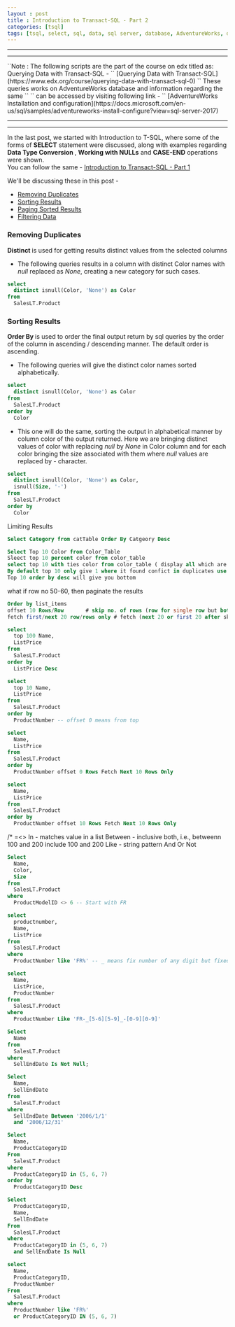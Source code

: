 ```yaml
---
layout : post
title : Introduction to Transact-SQL - Part 2
categories: [tsql]
tags: [tsql, select, sql, data, sql server, database, AdventureWorks, duplicates, sorting, paging, filter, like]
---
```

<hr />
<hr />
``Note : The following scripts are the part of the course on edx titled as: Querying Data with Transact-SQL - ``  
[Querying Data with Transact-SQL](https://www.edx.org/course/querying-data-with-transact-sql-0)  
`` These queries works on AdventureWorks database and information regarding the same ``  
`` can be accessed by visiting following link - ``  
[AdventureWorks Installation and configuration](https://docs.microsoft.com/en-us/sql/samples/adventureworks-install-configure?view=sql-server-2017)
<hr />
<hr />

In the last post, we started with Introduction to T-SQL, where some of the forms of <b>SELECT</b> statement were discussed, along with examples regarding <b> Data Type Conversion </b>, <b>Working with NULLs</b> and <b>CASE-END</b> operations were shown.  
You can follow the same - [Introduction to Transact-SQL - Part 1](https://aakashkh.github.io/tsql/2019/03/06/Introduction-To-TSQL.html)

We'll be discussing these in this post -
* [Removing Duplicates](#removing-duplicates)
* [Sorting Results](#sorting-results)
* [Paging Sorted Results](#paging-sorted-results)
* [Filtering Data](#filtering-data)

### Removing Duplicates
<b> Distinct </b> is used for getting results distinct values from the selected columns

* The following queries results in a column with distinct Color names with *null* replaced as *None*, creating a new category for such cases.

```sql
select
  distinct isnull(Color, 'None') as Color
from
  SalesLT.Product
```
### Sorting Results
<b> Order By </b> is used to order the final output return by sql queries by the order of the column in ascending / descending manner. The default order is ascending.
* The following queries will give the distinct color names sorted alphabetically.

``` sql
select
  distinct isnull(Color, 'None') as Color
from
  SalesLT.Product
order by
  Color
```
* This one will do the same, sorting the output in alphabetical manner by column color of the output returned. Here we are bringing distinct values of color with replacing *null* by *None* in Color column and for each color bringing the size associated with them where *null* values are replaced by *-* character.
```sql
select
  distinct isnull(Color, 'None') as Color,
  isnull(Size, '-')
from
  SalesLT.Product
order by
  Color
```




Limiting Results
```sql
Select Category from catTable Order By Catgeory Desc

Select Top 10 Color from Color_Table
Sleect top 10 percent color from color_table
select top 10 with ties color from color_table ( display all which are same color -
By default top 10 only give 1 where it found confict in duplicates use with ties to resolve this issue)
Top 10 order by desc will give you bottom
```

what if row no 50-60, then paginate the results
```sql
Order by list_items
offset 10 Rows/Row       # skip no. of rows (row for single row but both works)
fetch first/next 20 row/rows only # fetch (next 20 or first 20 after skipping, both works)
````


```sql
select
  top 100 Name,
  ListPrice
from
  SalesLT.Product
order by
  ListPrice Desc
```
``` sql
select
  top 10 Name,
  ListPrice
from
  SalesLT.Product
order by
  ProductNumber -- offset 0 means from top
```
``` sql
select
  Name,
  ListPrice
from
  SalesLT.Product
order by
  ProductNumber offset 0 Rows Fetch Next 10 Rows Only
```
``` sql
select
  Name,
  ListPrice
from
  SalesLT.Product
order by
  ProductNumber offset 10 Rows Fetch Next 10 Rows Only
```
  /*
  =<>
  In - matches value in a list
  Between - inclusive both, i.e., betweenn 100 and 200 include 100 and 200
  Like - string pattern
  And
  Or
  Not
``` sql
Select
  Name,
  Color,
  Size
from
  SalesLT.Product
where
  ProductModelID <> 6 -- Start with FR
```
``` sql
select
  productnumber,
  Name,
  ListPrice
from
  SalesLT.Product
where
  ProductNumber like 'FR%' -- _ means fix number of any digit but fixed where % is variable
```

``` sql
select
  Name,
  ListPrice,
  ProductNumber
from
  SalesLT.Product
where
  ProductNumber Like 'FR-_[5-6][5-9]_-[0-9][0-9]'
```
``` sql
Select
  Name
from
  SalesLT.Product
where
  SellEndDate Is Not Null;
```
``` sql
Select
  Name,
  SellEndDate
from
  SalesLT.Product
where
  SellEndDate Between '2006/1/1'
  and '2006/12/31'
```
``` sql
Select
  Name,
  ProductCategoryID
From
  SalesLT.Product
where
  ProductCategoryID in (5, 6, 7)
order by
  ProductCategoryID Desc
```
``` sql
Select
  ProductCategoryID,
  Name,
  SellEndDate
From
  SalesLT.Product
where
  ProductCategoryID in (5, 6, 7)
  and SellEndDate Is Null
```
``` sql
select
  Name,
  ProductCategoryID,
  ProductNumber
From
  SalesLT.Product
where
  ProductNumber like 'FR%'
  or ProductCategoryID IN (5, 6, 7)

```
